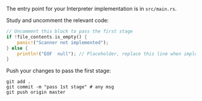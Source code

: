 The entry point for your Interpreter implementation is in `src/main.rs`.

Study and uncomment the relevant code:

```rust
// Uncomment this block to pass the first stage
if !file_contents.is_empty() {
    panic!("Scanner not implemented");
} else {
    println!("EOF  null"); // Placeholder, replace this line when implementing the scanner
}
```

Push your changes to pass the first stage:

```
git add .
git commit -m "pass 1st stage" # any msg
git push origin master
```
